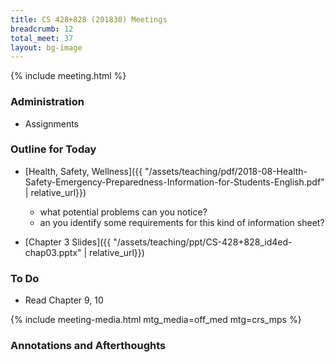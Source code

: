 ```yaml
---
title: CS 428+828 (201830) Meetings
breadcrumb: 12
total_meet: 37
layout: bg-image
---
```

{% include meeting.html %}

### Administration

* Assignments

### Outline for Today

* [Health, Safety, Wellness]({{ "/assets/teaching/pdf/2018-08-Health-Safety-Emergency-Preparedness-Information-for-Students-English.pdf" | relative_url}})
  * what potential problems can you notice?
  * an you identify some requirements for this kind of information sheet?

* [Chapter 3 Slides]({{ "/assets/teaching/ppt/CS-428+828_id4ed-chap03.pptx" | relative_url}})

### To Do

* Read Chapter 9, 10

{% include meeting-media.html mtg_media=off_med mtg=crs_mps %}

### Annotations and Afterthoughts

